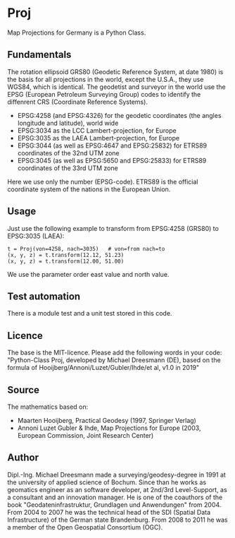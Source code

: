 # Proj
Map Projections for Germany is a Python Class.

## Fundamentals
The rotation ellipsoid GRS80 (Geodetic Reference System, at date 1980) is the basis for all projections in the world, except the U.S.A., they use WGS84, which is identical. The geodetist and surveyor in the world use the EPSG (European Petroleum Surveying Group) codes to identify the diffenrent CRS (Coordinate Reference Systems).

* EPSG:4258 (and EPSG:4326) for the geodetic coordinates (the angles longitude and latitude), world wide
* EPSG:3034 as the LCC Lambert-projection, for Europe
* EPSG:3035 as the LAEA Lambert-projection, for Europe
* EPSG:3044 (as well as EPSG:4647 and EPSG:25832) for ETRS89 coordinates of the 32nd UTM zone
* EPSG:3045 (as well as EPSG:5650 and EPSG:25833) for ETRS89 coordinates of the 33rd UTM zone

Here we use only the number (EPSG-code). ETRS89 is the official coordinate system of the nations in the European Union.

## Usage

Just use the following example to transform from EPSG:4258 (GRS80) to EPSG:3035 (LAEA):

```
t = Proj(von=4258, nach=3035)   # von=from nach=to
(x, y, z) = t.transform(12.12, 51.23)
(x, y, z) = t.transform(12.00, 51.00)
```

We use the parameter order east value and north value.

## Test automation

There is a module test and a unit test stored in this code.

## Licence

The base is the MIT-licence. Please add the following words in your code: "Python-Class Proj, developed by Michael Dreesmann (DE), based on the formula of Hooijberg/Annoni/Luzet/Gubler/Ihde/et al, v1.0 in 2019"

## Source

The mathematics based on:

* Maarten Hooijberg, Practical Geodesy (1997, Springer Verlag)
* Annoni Luzet Gubler & Ihde, Map Projections for Europe (2003, European Commission, Joint Research Center)

## Author

Dipl.-Ing. Michael Dreesmann made a surveying/geodesy-degree in 1991 at the university of applied science of Bochum. Since than he works as geomatics engineer as an software developer, at 2nd/3rd Level-Support, as a consultant and an innovation manager. He is one of the coauthors of the book "Geodateninfrastruktur, Grundlagen und Anwendungen" from 2004. From 2004 to 2007 he was the technical head of the SDI (Spatial Data Infrastructure) of the German state Brandenburg. From 2008 to 2011 he was a member of the Open Geospatial Consortium (OGC).
